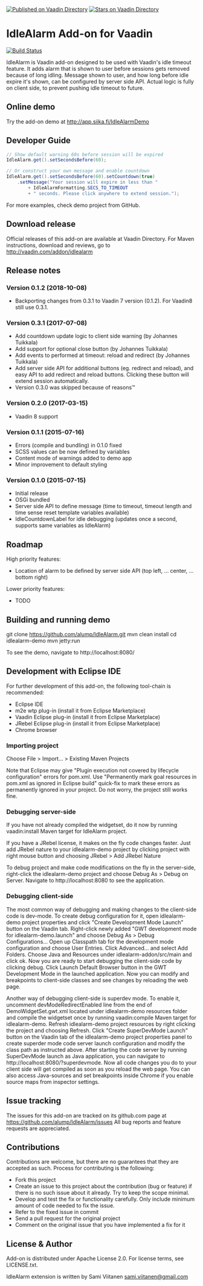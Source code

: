 [![Published on Vaadin  Directory](https://img.shields.io/badge/Vaadin%20Directory-published-00b4f0.svg)](https://vaadin.com/directory/component/idlealarm)
[![Stars on Vaadin Directory](https://img.shields.io/vaadin-directory/star/idlealarm.svg)](https://vaadin.com/directory/component/idlealarm)

# IdleAlarm Add-on for Vaadin

[![Build Status](https://epic.siika.fi/jenkins/job/IdleAlarm%20(Vaadin)/badge/icon)](https://epic.siika.fi/jenkins/job/IdleAlarm%20(Vaadin)/)

IdleAlarm is Vaadin add-on designed to be used with Vaadin's idle timeout feature. It adds alarm that is shown to user
before sessions gets removed because of long idling. Message shown to user, and how long before idle expire it's shown,
can be configured by server side API. Actual logic is fully on client side, to prevent pushing idle timeout to future.

## Online demo

Try the add-on demo at http://app.siika.fi/IdleAlarmDemo

## Developer Guide
```java
// Show default warning 60s before session will be expired
IdleAlarm.get().setSecondsBefore(60);

// Or construct your own message and enable countdown
IdleAlarm.get().setSecondsBefore(60).setCountdown(true)
    .setMessage("Your session will expire in less than "
        + IdleAlarmFormatting.SECS_TO_TIMEOUT
        + " seconds. Please click anywhere to extend session.");
```

For more examples, check demo project from GitHub.

## Download release

Official releases of this add-on are available at Vaadin Directory. For Maven instructions, download and reviews, go to
http://vaadin.com/addon/idlealarm

## Release notes

### Version 0.1.2 (2018-10-08)
- Backporting changes from 0.3.1 to Vaadin 7 version (0.1.2). For Vaadin8 still use 0.3.1.

### Version 0.3.1 (2017-07-08)
- Add countdown update logic to client side warning (by Johannes Tuikkala)
- Add support for optional close button (by Johannes Tuikkala)
- Add events to performed at timeout: reload and redirect (by Johannes Tuikkala)
- Add server side API for additional buttons (eg. redirect and reload), and easy API to add redirect and reload buttons.
Clicking these button will extend session automatically.
- Version 0.3.0 was skipped because of reasons™

### Version 0.2.0 (2017-03-15)
- Vaadin 8 support

### Version 0.1.1 (2015-07-16)
- Errors (compile and bundling) in 0.1.0 fixed
- SCSS values can be now defined by variables
- Content mode of warnings added to demo app
- Minor improvement to default styling

### Version 0.1.0 (2015-07-15)
- Initial release
- OSGi bundled
- Server side API to define message (time to timeout, timeout length and time sense reset template variables available)
- IdleCountdownLabel for idle debugging (updates once a second, supports same variables as IdleAlarm)

## Roadmap

High priority features:
- Location of alarm to be defined by server side API (top left, ... center, ... bottom right)

Lower priority features:
- TODO

## Building and running demo

git clone https://github.com/alump/IdleAlarm.git
mvn clean install
cd idlealarm-demo
mvn jetty:run

To see the demo, navigate to http://localhost:8080/

## Development with Eclipse IDE

For further development of this add-on, the following tool-chain is recommended:
- Eclipse IDE
- m2e wtp plug-in (install it from Eclipse Marketplace)
- Vaadin Eclipse plug-in (install it from Eclipse Marketplace)
- JRebel Eclipse plug-in (install it from Eclipse Marketplace)
- Chrome browser

### Importing project

Choose File > Import... > Existing Maven Projects

Note that Eclipse may give "Plugin execution not covered by lifecycle configuration" errors for pom.xml. Use "Permanently mark goal resources in pom.xml as ignored in Eclipse build" quick-fix to mark these errors as permanently ignored in your project. Do not worry, the project still works fine. 

### Debugging server-side

If you have not already compiled the widgetset, do it now by running vaadin:install Maven target for IdleAlarm project.

If you have a JRebel license, it makes on the fly code changes faster. Just add JRebel nature to your idlealarm-demo project by clicking project with right mouse button and choosing JRebel > Add JRebel Nature

To debug project and make code modifications on the fly in the server-side, right-click the idlealarm-demo project and choose Debug As > Debug on Server. Navigate to http://localhost:8080 to see the application.

### Debugging client-side

The most common way of debugging and making changes to the client-side code is dev-mode. To create debug configuration for it, open idlealarm-demo project properties and click "Create Development Mode Launch" button on the Vaadin tab. Right-click newly added "GWT development mode for idlealarm-demo.launch" and choose Debug As > Debug Configurations... Open up Classpath tab for the development mode configuration and choose User Entries. Click Advanced... and select Add Folders. Choose Java and Resources under idlealarm-addon/src/main and click ok. Now you are ready to start debugging the client-side code by clicking debug. Click Launch Default Browser button in the GWT Development Mode in the launched application. Now you can modify and breakpoints to client-side classes and see changes by reloading the web page. 

Another way of debugging client-side is superdev mode. To enable it, uncomment devModeRedirectEnabled line from the end of DemoWidgetSet.gwt.xml located under idlealarm-demo resources folder and compile the widgetset once by running vaadin:compile Maven target for idlealarm-demo. Refresh idlealarm-demo project resources by right clicking the project and choosing Refresh. Click "Create SuperDevMode Launch" button on the Vaadin tab of the idlealarm-demo project properties panel to create superder mode code server launch configuration and modify the class path as instructed above. After starting the code server by running SuperDevMode launch as Java application, you can navigate to http://localhost:8080/?superdevmode. Now all code changes you do to your client side will get compiled as soon as you reload the web page. You can also access Java-sources and set breakpoints inside Chrome if you enable source maps from inspector settings.

## Issue tracking

The issues for this add-on are tracked on its github.com page at https://github.com/alump/IdleAlarm/issues
All bug reports and feature requests are appreciated. 

## Contributions

Contributions are welcome, but there are no guarantees that they are accepted as such. Process for contributing is the following:
- Fork this project
- Create an issue to this project about the contribution (bug or feature) if there is no such issue about it already. Try to keep the scope minimal.
- Develop and test the fix or functionality carefully. Only include minimum amount of code needed to fix the issue.
- Refer to the fixed issue in commit
- Send a pull request for the original project
- Comment on the original issue that you have implemented a fix for it

## License & Author

Add-on is distributed under Apache License 2.0. For license terms, see LICENSE.txt.

IdleAlarm extension is written by Sami Viitanen <sami.viitanen@gmail.com>
